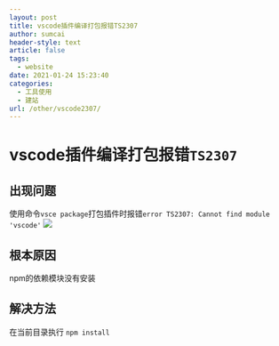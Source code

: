 ```yaml
---
layout: post
title: vscode插件编译打包报错TS2307
author: sumcai
header-style: text
article: false
tags: 
  - website
date: 2021-01-24 15:23:40
categories: 
  - 工具使用
  - 建站
url: /other/vscode2307/
---
```


# vscode插件编译打包报错`TS2307`

## <i class="fa fa-question-circle"></i> 出现问题
使用命令`vsce package`打包插件时报错`error TS2307: Cannot find module 'vscode'`
![](https://objectstorage.ap-osaka-1.oraclecloud.com/n/ax0kqy8quzyr/b/bucket-blog/o/2022/04/d8c2b852cfb8f47a3fa2a54c12934564.png)

## <i class="fa fa-bullseye"></i> 根本原因
npm的依赖模块没有安装

## <i class="fa fa-check-circle"></i> 解决方法
在当前目录执行 `npm install`
